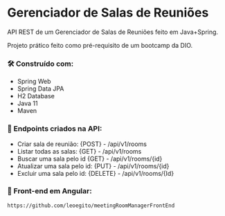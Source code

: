 # Gerenciador de Salas de Reuniões

<p> API REST de um Gerenciador de Salas de Reuniões feito em Java+Spring. </p>
<p>Projeto prático feito como pré-requisito de um bootcamp da DIO. </p>

### 🛠️ Construído com:
* Spring Web
* Spring Data JPA
* H2 Database
* Java 11
* Maven

### 📌 Endpoints criados na API:
* Criar sala de reunião: {POST} - /api/v1/rooms
* Listar todas as salas: {GET} - /api/v1/rooms
* Buscar uma sala pelo id {GET} - /api/v1/rooms/{id}
* Atualizar uma sala pelo id: {PUT} - /api/v1/rooms/{id}
* Excluir uma sala pelo id: {DELETE} - /api/v1/rooms/{Id}

### 🎨 Front-end em Angular:
```
https://github.com/leoegito/meetingRoomManagerFrontEnd
```
